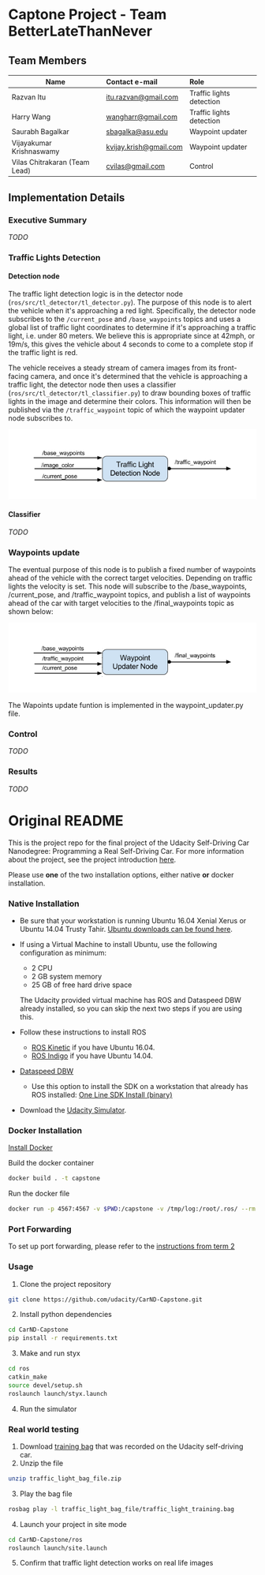 # Captone Project - Team BetterLateThanNever

## Team Members
| Name                          | Contact e-mail         | Role                     |
| ----------------------------- | :--------------------- |:-------------------------|
| Razvan Itu                    | itu.razvan@gmail.com   | Traffic lights detection |
| Harry Wang                    | wangharr@gmail.com     | Traffic lights detection |
| Saurabh Bagalkar              | sbagalka@asu.edu       | Waypoint updater         |
| Vijayakumar Krishnaswamy      | kvijay.krish@gmail.com | Waypoint updater         |
| Vilas Chitrakaran (Team Lead) | cvilas@gmail.com       | Control                  |

## Implementation Details

### Executive Summary

*TODO*

### Traffic Lights Detection

#### Detection node
The traffic light detection logic is in the detector node (`ros/src/tl_detector/tl_detector.py`). The purpose of this node is to alert the vehicle when it's approaching a red light. Specifically, the detector node subscribes to the `/current_pose` and `/base_waypoints` topics and uses a global list of traffic light coordinates to determine if it's approaching a traffic light, i.e. under 80 meters. We believe this is appropriate since at 42mph, or 19m/s, this gives the vehicle about 4 seconds to come to a complete stop if the traffic light is red. 

The vehicle receives a steady stream of camera images from its front-facing camera, and once it's determined that the vehicle is approaching a traffic light, the detector node then uses a classifier (`ros/src/tl_detector/tl_classifier.py`) to draw bounding boxes of traffic lights in the image and determine their colors. This information will then be published via the `/traffic_waypoint` topic of which the waypoint updater node subscribes to.

![png](./imgs/tl-detector-ros-graph.png)

#### Classifier

*TODO*

### Waypoints update

The eventual purpose of this node is to publish a fixed number of waypoints ahead of the vehicle with the correct target velocities. Depending on traffic lights the velocity is set. This node will subscribe to the /base_waypoints, /current_pose,  and /traffic_waypoint topics, and publish a list of waypoints ahead of the car with target velocities to the /final_waypoints topic as shown below:

![png](./imgs/waypoint-updater-ros-graph.png)

The Wapoints update funtion is implemented in the waypoint_updater.py file.

### Control

*TODO*

### Results

*TODO*


# Original README

This is the project repo for the final project of the Udacity Self-Driving Car Nanodegree: Programming a Real Self-Driving Car. For more information about the project, see the project introduction [here](https://classroom.udacity.com/nanodegrees/nd013/parts/6047fe34-d93c-4f50-8336-b70ef10cb4b2/modules/e1a23b06-329a-4684-a717-ad476f0d8dff/lessons/462c933d-9f24-42d3-8bdc-a08a5fc866e4/concepts/5ab4b122-83e6-436d-850f-9f4d26627fd9).

Please use **one** of the two installation options, either native **or** docker installation.

### Native Installation

* Be sure that your workstation is running Ubuntu 16.04 Xenial Xerus or Ubuntu 14.04 Trusty Tahir. [Ubuntu downloads can be found here](https://www.ubuntu.com/download/desktop).
* If using a Virtual Machine to install Ubuntu, use the following configuration as minimum:
  * 2 CPU
  * 2 GB system memory
  * 25 GB of free hard drive space

  The Udacity provided virtual machine has ROS and Dataspeed DBW already installed, so you can skip the next two steps if you are using this.

* Follow these instructions to install ROS
  * [ROS Kinetic](http://wiki.ros.org/kinetic/Installation/Ubuntu) if you have Ubuntu 16.04.
  * [ROS Indigo](http://wiki.ros.org/indigo/Installation/Ubuntu) if you have Ubuntu 14.04.
* [Dataspeed DBW](https://bitbucket.org/DataspeedInc/dbw_mkz_ros)
  * Use this option to install the SDK on a workstation that already has ROS installed: [One Line SDK Install (binary)](https://bitbucket.org/DataspeedInc/dbw_mkz_ros/src/81e63fcc335d7b64139d7482017d6a97b405e250/ROS_SETUP.md?fileviewer=file-view-default)
* Download the [Udacity Simulator](https://github.com/udacity/CarND-Capstone/releases).

### Docker Installation
[Install Docker](https://docs.docker.com/engine/installation/)

Build the docker container
```bash
docker build . -t capstone
```

Run the docker file
```bash
docker run -p 4567:4567 -v $PWD:/capstone -v /tmp/log:/root/.ros/ --rm -it capstone
```

### Port Forwarding
To set up port forwarding, please refer to the [instructions from term 2](https://classroom.udacity.com/nanodegrees/nd013/parts/40f38239-66b6-46ec-ae68-03afd8a601c8/modules/0949fca6-b379-42af-a919-ee50aa304e6a/lessons/f758c44c-5e40-4e01-93b5-1a82aa4e044f/concepts/16cf4a78-4fc7-49e1-8621-3450ca938b77)

### Usage

1. Clone the project repository
```bash
git clone https://github.com/udacity/CarND-Capstone.git
```

2. Install python dependencies
```bash
cd CarND-Capstone
pip install -r requirements.txt
```
3. Make and run styx
```bash
cd ros
catkin_make
source devel/setup.sh
roslaunch launch/styx.launch
```
4. Run the simulator

### Real world testing
1. Download [training bag](https://s3-us-west-1.amazonaws.com/udacity-selfdrivingcar/traffic_light_bag_file.zip) that was recorded on the Udacity self-driving car.
2. Unzip the file
```bash
unzip traffic_light_bag_file.zip
```
3. Play the bag file
```bash
rosbag play -l traffic_light_bag_file/traffic_light_training.bag
```
4. Launch your project in site mode
```bash
cd CarND-Capstone/ros
roslaunch launch/site.launch
```
5. Confirm that traffic light detection works on real life images
